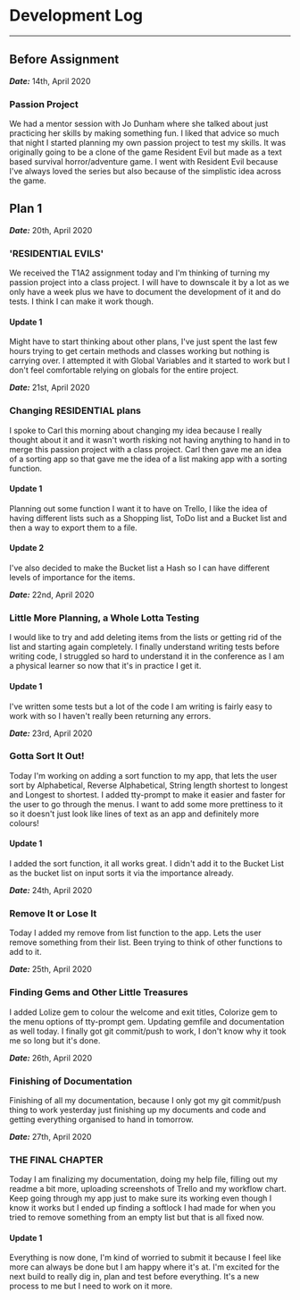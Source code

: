 # Development Log
---
## Before Assignment
***Date:*** 14th, April 2020
### Passion Project
We had a mentor session with Jo Dunham where she talked about just practicing her skills by making something fun.
I liked that advice so much that night I started planning my own passion project to test my skills.
It was originally going to be a clone of the game Resident Evil but made as a text based survival horror/adventure game.
I went with Resident Evil because I've always loved the series but also because of the simplistic idea across the game.

## Plan 1
***Date:*** 20th, April 2020
### 'RESIDENTIAL EVILS'
We received the T1A2 assignment today and I'm thinking of turning my passion project into a class project.
I will have to downscale it by a lot as we only have a week plus we have to document the development of it and do tests.
I think I can make it work though.

#### Update 1
Might have to start thinking about other plans, I've just spent the last few hours trying to get certain methods and classes working but nothing is carrying over.
I attempted it with Global Variables and it started to work but I don't feel comfortable relying on globals for the entire project.


***Date:*** 21st, April 2020
### Changing RESIDENTIAL plans
I spoke to Carl this morning about changing my idea because I really thought about it and it wasn't worth risking not having anything to hand in to merge this passion project with a class project.
Carl then gave me an idea of a sorting app so that gave me the idea of a list making app with a sorting function.

#### Update 1
Planning out some function I want it to have on Trello, I like the idea of having different lists such as a Shopping list, ToDo list and a Bucket list and then a way to export them to a file.

#### Update 2
I've also decided to make the Bucket list a Hash so I can have different levels of importance for the items.

***Date:*** 22nd, April 2020
### Little More Planning, a Whole Lotta Testing
I would like to try and add deleting items from the lists or getting rid of the list and starting again completely.
I finally understand writing tests before writing code, I struggled so hard to understand it in the conference as I am a physical learner so now that it's in practice I get it.

#### Update 1
I've written some tests but a lot of the code I am writing is fairly easy to work with so I haven't really been returning any errors.

***Date:*** 23rd, April 2020
### Gotta Sort It Out!
Today I'm working on adding a sort function to my app, that lets the user sort by Alphabetical, Reverse Alphabetical, String length shortest to longest and Longest to shortest.
I added tty-prompt to make it easier and faster for the user to go through the menus.
I want to add some more prettiness to it so it doesn't just look like lines of text as an app and definitely more colours!

#### Update 1
I added the sort function, it all works great. I didn't add it to the Bucket List as the bucket list on input sorts it via the importance already.


***Date:*** 24th, April 2020
### Remove It or Lose It
Today I added my remove from list function to the app. Lets the user remove something from their list.
Been trying to think of other functions to add to it.

***Date:*** 25th, April 2020
### Finding Gems and Other Little Treasures
I added Lolize gem to colour the welcome and exit titles, Colorize gem to the menu options of tty-prompt gem.
Updating gemfile and documentation as well today.
I finally got git commit/push to work, I don't know why it took me so long but it's done.

***Date:*** 26th, April 2020
### Finishing of Documentation
Finishing of all my documentation, because I only got my git commit/push thing to work yesterday just finishing up my documents and code and getting everything organised to hand in tomorrow.

***Date:*** 27th, April 2020
### THE FINAL CHAPTER
Today I am finalizing my documentation, doing my help file, filling out my readme a bit more, uploading screenshots of Trello and my workflow chart.
Keep going through my app just to make sure its working even though I know it works but I ended up finding a softlock I had made for when you tried to remove something from an empty list but that is all fixed now.

#### Update 1
Everything is now done, I'm kind of worried to submit it because I feel like more can always be done but I am happy where it's at.
I'm excited for the next build to really dig in, plan and test before everything. It's a new process to me but I need to work on it more.